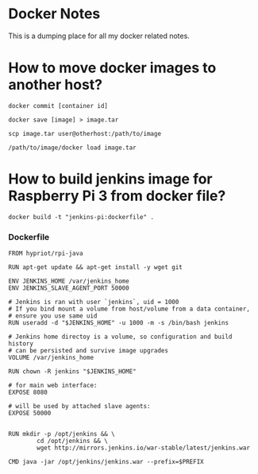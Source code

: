 # Docker Notes

This is a dumping place for all my docker related notes.

# How to move docker images to another host?

``
docker commit [container id]
``

``
docker save [image] > image.tar
``

``
scp image.tar user@otherhost:/path/to/image
``

``
/path/to/image/docker load image.tar
``

# How to build jenkins image for Raspberry Pi 3 from docker file?

``
docker build -t "jenkins-pi:dockerfile" .
``

### Dockerfile
```
FROM hypriot/rpi-java

RUN apt-get update && apt-get install -y wget git

ENV JENKINS_HOME /var/jenkins_home
ENV JENKINS_SLAVE_AGENT_PORT 50000

# Jenkins is ran with user `jenkins`, uid = 1000
# If you bind mount a volume from host/volume from a data container,
# ensure you use same uid
RUN useradd -d "$JENKINS_HOME" -u 1000 -m -s /bin/bash jenkins

# Jenkins home directoy is a volume, so configuration and build history
# can be persisted and survive image upgrades
VOLUME /var/jenkins_home

RUN chown -R jenkins "$JENKINS_HOME"

# for main web interface:
EXPOSE 8080

# will be used by attached slave agents:
EXPOSE 50000


RUN mkdir -p /opt/jenkins && \
        cd /opt/jenkins && \
        wget http://mirrors.jenkins.io/war-stable/latest/jenkins.war

CMD java -jar /opt/jenkins/jenkins.war --prefix=$PREFIX
```
